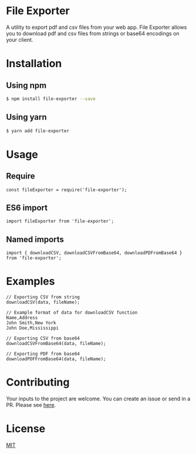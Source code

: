 # File Exporter

A utility to export pdf and csv files from your web app. File Exporter allows you to download pdf and csv files from strings or base64 encodings on your client.

# Installation

## Using npm

```bash
$ npm install file-exporter --save
```

## Using yarn

```bash
$ yarn add file-exporter
```

# Usage

## Require

```
const fileExporter = require('file-exporter');
```

## ES6 import

```
import fileExporter from 'file-exporter';
```

## Named imports

```
import { downloadCSV, downloadCSVFromBase64, downloadPDFromBase64 } from 'file-exporter';
```

# Examples

```
// Exporting CSV from string
downloadCSV(data, fileName);

// Example format of data for downloadCSV function
Name,Address
John Smith,New York
John Doe,Mississippi

// Exporting CSV from base64
downloadCSVFromBase64(data, fileName);

// Exporting PDF from base64
downloadPDFFromBase64(data, fileName);
```

# Contributing

Your inputs to the project are welcome. You can create an issue or send in a PR. Please see [here](https://github.com/aviskarkc10/file-exporter/blob/master/CONTRIBUTION.md).

# License

[MIT](https://github.com/aviskarkc10/file-exporter/blob/master/LICENSE)
